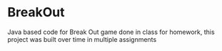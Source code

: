 # BreakOut
Java based code for Break Out game done in class for homework, this project was built over time in multiple assignments
